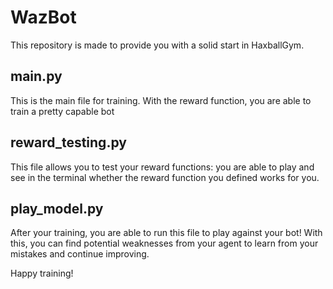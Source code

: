 # WazBot

This repository is made to provide you with a solid start in HaxballGym.

## main.py

This is the main file for training. With the reward function, you are able to train a pretty capable bot

## reward_testing.py

This file allows you to test your reward functions: you are able to play and see in the terminal whether the reward function you defined works for you.

## play_model.py

After your training, you are able to run this file to play against your bot! With this, you can find potential weaknesses from your agent to learn from your mistakes and continue improving.

Happy training!
